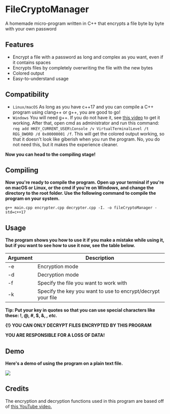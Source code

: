 
# FileCryptoManager

A homemade micro-program written in C++ that encrypts a file byte by byte with your own password


## Features
- Encrypt a file with a password as long and complex as you want, even if it contains spaces
- Encrypts files by completely overwriting the file with the new bytes
- Colored output
- Easy-to-understand usage
## Compatibility
- `Linux/macOS` As long as you have c++17 and you can compile a C++ program using clang++ or g++, you are good to go!
- `Windows` You will need g++. If you do not have it, see [this video](https://www.youtube.com/watch?v=ACqnO0PJB4c) to get it working. After that, open cmd as administrator and run this command: `reg add HKEY_CURRENT_USER\Console /v VirtualTerminalLevel /t REG_DWORD /d 0x00000001 /f`. This will get the colored output working, so that it doesn't look like giberish when you run the program. No, you do not need this, but it makes the experience cleaner.

**Now you can head to the compiling stage!**
## Compiling
**Now you're ready to compile the program. Open up your terminal if you're on macOS or Linux, or the cmd if you're on Windows, and change the directory to the root folder. Use the following command to compile the program on your system.**

```g++ main.cpp encrypter.cpp decrypter.cpp -I. -o fileCryptoManager -std=c++17```

## Usage
**The program shows you how to use it if you make a mistake while using it, but if you want to see how to use it now, see the table below.**


|Argument|                         Description                         | 
|--------| ------------------------------------------------------------|
| -e     | Encryption mode                                             |
| -d     | Decryption mode                                             |
| -f     | Specify the file you want to work with                      |
| -k     | Specify the key you want to use to encrypt/decrypt your file|

**Tip: Put your key in quotes so that you can use special characters like these: !, @, #, $, &, *, etc.***

**{!} YOU CAN ONLY DECRYPT FILES ENCRYPTED BY THIS PROGRAM**

**YOU ARE RESPONSIBLE FOR A LOSS OF DATA!**

## Demo
**Here's a demo of using the program on a plain text file.**

![](https://github.com/XboxOneSogie720/FileCryptoManager/blob/main/Other/demo.gif)

## Credits
The encryption and decryption functions used in this program are based off of [this YouTube video.](https://www.youtube.com/watch?v=DOlcAVlUbdk&t=164s)
